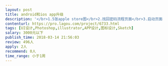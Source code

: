 ```yaml
---                
layout: post       
title: android和ios app升级           
description: '</br>1.5张apple store图</br>2.找回密码流程页面</br>3.启动页面</br>4.加载gif与目标价格补充UI</br>5.他人的通讯录</br>6.他人的朋友圈</br>'     
contenturl: https://pro.lagou.com/project/6733.html      
tags: [UI设计,Photoshop,illustrator,APP设计,图标设计,Sketch]            
salary: 3000元以下          
publish_time: 2018-03-14 21:56:03         
review: 496人                   
apply: 2人                   
recommend: 0人                   
time_range: 小于1周              
---                 
```

